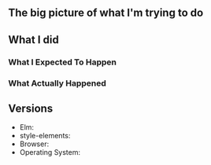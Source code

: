 <!--
Hi there!

Let's set the stage: you're here, and frustrated with a bug or a burning question. We want to help you! If you could fill out the information below, that would help a whole lot.

Please consider joining us in the #style-elements channel on the Elm Slack as well as opening an issue here. The feedback loop is faster, and we can get you unstuck and shipping faster there!
-->

## The big picture of what I'm trying to do

<!-- we're looking for "make a button that looks like this attached screenshot" more than "float an element left inside a container" -->

## What I did

### What I Expected To Happen

### What Actually Happened

<!-- Please consider reproducing your problem on a small scale by using Ellie (ellie-app.com) and attaching the link here. This will help us diagnose and fix your problem *much* more easily. -->

## Versions

- Elm: <!-- like 0.18 -->
- style-elements: <!-- like 3.3.0 -->
- Browser: <!-- like Chrome 60.0.3112.90 -->
- Operating System: <!-- like macOS 10.12.6 -->
